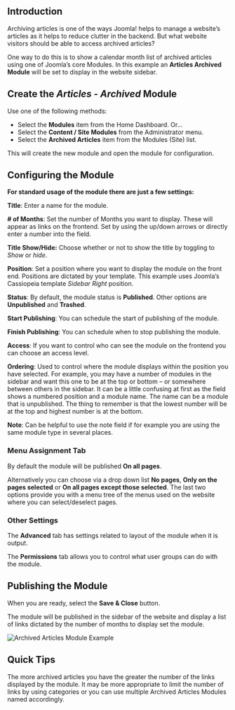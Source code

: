<!-- Filename: J4.x:How_to_Show_a_Calendar_Month_List_of_Archived_Articles_Using_a_Module / Display title: Archived Articles -->

## Introduction

Archiving articles is one of the ways Joomla! helps to manage a website’s
articles as it helps to reduce clutter in the backend. But what website
visitors should be able to access archived articles?

One way to do this is to show a calendar month list of archived articles
using one of Joomla’s core Modules. In this example an **Articles Archived
Module** will be set to display in the website sidebar.

## Create the *Articles - Archived* Module

Use one of the following methods:
* Select the **Modules** item from the Home Dashboard. Or...
* Select the **Content / Site Modules** from the Administrator menu.
* Select the **Archived Articles** item from the Modules (Site) list.

This will create the new module and open the module for configuration.

## Configuring the Module

**For standard usage of the module there are just a few settings:**

**Title**: Enter a name for the module.

**\# of Months**: Set the number of Months you want to display. These
will appear as links on the frontend. Set by using the up/down arrows or
directly enter a number into the field.

**Title Show/Hide:** Choose whether or not to show the title by toggling to
*Show* or *hide*.

**Position**: Set a position where you want to display the module on the
front end. Positions are dictated by your template. This example uses Joomla’s
Cassiopeia template *Sidebar Right* position.

**Status**: By default, the module status is **Published**. Other options are
**Unpublished** and **Trashed**.

**Start Publishing**: You can schedule the start of publishing of the
module.

**Finish Publishing**: You can schedule when to stop publishing the
module.

**Access**: If you want to control who can see the module on the
frontend you can choose an access level.

**Ordering**: Used to control where the module displays within the
position you have selected. For example, you may have a number of
modules in the sidebar and want this one to be at the top or bottom – or
somewhere between others in the sidebar. It can be a little confusing at
first as the field shows a numbered position and a module name. The name
can be a module that is unpublished. The thing to remember is that the
lowest number will be at the top and highest number is at the bottom.

**Note**: Can be helpful to use the note field if for example you are
using the same module type in several places.

### Menu Assignment Tab

By default the module will be published **On all pages**.

Alternatively you can choose via a drop down list **No pages**, **Only
on the pages selected** or **On all pages except those selected**. The
last two options provide you with a menu tree of the menus used on the
website where you can select/deselect pages.

### Other Settings

The **Advanced** tab has settings related to layout of the module when it is
output.

The **Permissions** tab allows you to control what user groups can do with
the module.

## Publishing the Module

When you are ready, select the **Save & Close** button.

The module will be published in the sidebar of the website and display a
list of links dictated by the number of months to display set the module.

![Archived Articles Module Example](../../../en/images/modules/modules-archived-articles.png "Archived Articles Module Example")

## Quick Tips

The more archived articles you have the greater the number of the links
displayed by the module. It may be more appropriate to limit the number
of links by using categories or you can use multiple Archived Articles
Modules named accordingly.
